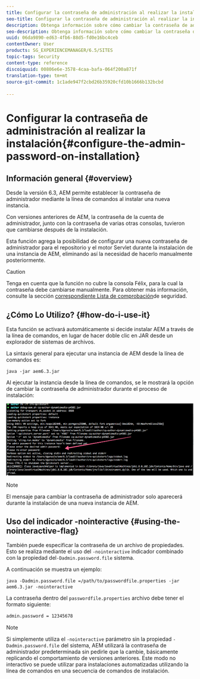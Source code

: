 ```yaml
---
title: Configurar la contraseña de administración al realizar la instalación
seo-title: Configurar la contraseña de administración al realizar la instalación
description: Obtenga información sobre cómo cambiar la contraseña de administración en la instalación de AEM.
seo-description: Obtenga información sobre cómo cambiar la contraseña de administración en la instalación de AEM.
uuid: 06da9890-ed63-4fb6-88d5-fd0e16bc4ceb
contentOwner: User
products: SG_EXPERIENCEMANAGER/6.5/SITES
topic-tags: Security
content-type: reference
discoiquuid: 00806e6e-3578-4caa-bafa-064f200a871f
translation-type: tm+mt
source-git-commit: 1c1ade947f2cbd26b35920cfd10b1666b132bcbd

---
```



# Configurar la contraseña de administración al realizar la instalación{#configure-the-admin-password-on-installation}

## Información general {#overview}

Desde la versión 6.3, AEM permite establecer la contraseña de administrador mediante la línea de comandos al instalar una nueva instancia.

Con versiones anteriores de AEM, la contraseña de la cuenta de administrador, junto con la contraseña de varias otras consolas, tuvieron que cambiarse después de la instalación.

Esta función agrega la posibilidad de configurar una nueva contraseña de administrador para el repositorio y el motor Servlet durante la instalación de una instancia de AEM, eliminando así la necesidad de hacerlo manualmente posteriormente.

>[!CAUTION]
>
>Tenga en cuenta que la función no cubre la consola Félix, para la cual la contraseña debe cambiarse manualmente. Para obtener más información, consulte la sección [correspondiente Lista de comprobación](/help/sites-administering/security-checklist.md#change-default-passwords-for-the-aem-and-osgi-console-admin-accounts)de seguridad.

## ¿Cómo Lo Utilizo? {#how-do-i-use-it}

Esta función se activará automáticamente si decide instalar AEM a través de la línea de comandos, en lugar de hacer doble clic en JAR desde un explorador de sistemas de archivos.

La sintaxis general para ejecutar una instancia de AEM desde la línea de comandos es:

```shell
java -jar aem6.3.jar
```

Al ejecutar la instancia desde la línea de comandos, se le mostrará la opción de cambiar la contraseña de administrador durante el proceso de instalación:

![chlimage_1-116](assets/chlimage_1-116a.png)

>[!NOTE]
>
>El mensaje para cambiar la contraseña de administrador solo aparecerá durante la instalación de una nueva instancia de AEM.

## Uso del indicador -nointeractive {#using-the-nointeractive-flag}

También puede especificar la contraseña de un archivo de propiedades. Esto se realiza mediante el uso del `-nointeractive` indicador combinado con la propiedad del`-Dadmin.password.file` sistema.

A continuación se muestra un ejemplo:

```shell
java -Dadmin.password.file =/path/to/passwordfile.properties -jar aem6.3.jar -nointeractive
```

La contraseña dentro del `passwordfile.properties` archivo debe tener el formato siguiente:

```xml
admin.password = 12345678
```

>[!NOTE]
>
>Si simplemente utiliza el `-nointeractive` parámetro sin la propiedad `-Dadmin.password.file` del sistema, AEM utilizará la contraseña de administrador predeterminada sin pedirle que la cambie, básicamente replicando el comportamiento de versiones anteriores. Este modo no interactivo se puede utilizar para instalaciones automatizadas utilizando la línea de comandos en una secuencia de comandos de instalación.


